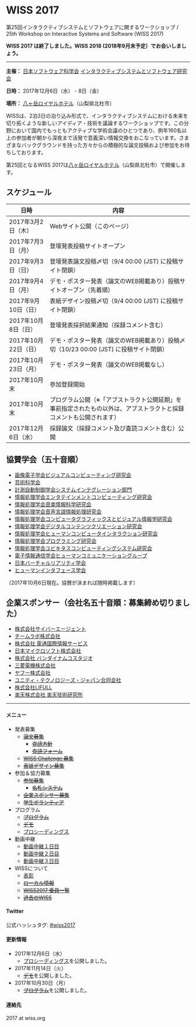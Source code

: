 # WISS 2017

第25回インタラクティブシステムとソフトウェアに関するワークショップ / 25th Workshop on Interactive Systems and Software (WISS 2017)

__WISS 2017 は終了しました。WISS 2018 (2018年9月末予定）でお会いしましょう。__

---

__主催：__ [日本ソフトウェア科学会](http://www.jssst.or.jp/) [インタラクティブシステムとソフトウェア研究会](http://www.wiss.org/)

__日時：__ 2017年12月6日（水） - 8日（金）

__場所：__ [八ヶ岳ロイヤルホテル](http://www.daiwaresort.jp/yatsugadake/)（山梨県北杜市）

WISSは、2泊3日の泊り込み形式で、インタラクティブシステムにおける未来を切り拓くような新しいアイディア・技術を議論するワークショップです。この分野において国内でもっともアクティブな学術会議のひとつであり、例年160名以上の参加者が朝から深夜まで活発で意義深い情報交換をおこなっています。さまざまなバックグラウンドを持った方々からの積極的な論文投稿および参加をお待ちしております。

第25回となるWISS 2017は[八ヶ岳ロイヤルホテル](http://www.daiwaresort.jp/yatsugadake/)（山梨県北杜市）で開催します。

## スケジュール

| 日時 | 内容 |
| --- | --- |
| 2017年3月2日（木） | Webサイト公開（このページ） |
| 2017年7月3日（月） | 登壇発表投稿サイトオープン |
| 2017年9月3日（日） | 登壇発表論文投稿〆切（9/4 00:00 (JST) に投稿サイト閉鎖） |
| 2017年9月4日（月） | デモ・ポスター発表（論文のWEB掲載あり）投稿サイトオープン（先着順） |
| 2017年9月10日（日） | 表紙デザイン投稿〆切（9/4 00:00 (JST) に投稿サイト閉鎖） |
| 2017年10月8日（日） | 登壇発表採択結果通知（採録コメント含む） |
| 2017年10月22日（日） | デモ・ポスター発表（論文のWEB掲載あり）投稿〆切（10/23 00:00 (JST) に投稿サイト閉鎖） |
| 2017年10月23日（月） | デモ・ポスター発表（論文のWEB掲載なし） |
| 2017年10月末 | 参加登録開始 |
| 2017年10月末 | プログラム公開（※「アブストラクト公開延期」を事前指定されたもの以外は、アブストラクトと採録コメントも公開されます） |
| 2017年12月6日（水） | 採録論文（採録コメント及び査読コメント含む）公開 |

## 協賛学会（五十音順）

-   [画像電子学会ビジュアルコンピューティング研究会](http://www2.teu.ac.jp/clab/vc/)
-   [芸術科学会](http://art-science.org/)
-   [計測自動制御学会システムインテグレーション部門](http://www.sice.or.jp/~si-div/)
-   [情報処理学会エンタテインメントコンピューティング研究会](http://www.entcomp.org/sig/)
-   [情報処理学会音楽情報科学研究会](http://www.sigmus.jp/)
-   [情報処理学会音声言語情報処理研究会](http://www.sig-slp.jp/)
-   [情報処理学会コンピュータグラフィックスとビジュアル情報学研究会](http://cgvi.jp/)
-   [情報処理学会デジタルコンテンツクリエーション研究会](http://www.ogawa-lab.org/sigdcc/)
-   [情報処理学会ヒューマンコンピュータインタラクション研究会](http://www.sighci.jp/)
-   [情報処理学会プログラミング研究会](http://www.ipsj.or.jp/sig/pro/)
-   [情報処理学会ユビキタスコンピューティングシステム研究会](http://www.mkg.sfc.keio.ac.jp/UBI/)
-   [電子情報通信学会ヒューマンコミュニケーショングループ](http://www.ieice.org/hcg/jpn/)
-   [日本バーチャルリアリティ学会](http://www.vrsj.org/)
-   [ヒューマンインタフェース学会](http://www.his.gr.jp/)

（2017年10月6日現在。協賛が決まれば随時掲載します）

## 企業スポンサー（会社名五十音順：募集締め切りました）

-   [株式会社サイバーエージェント](https://www.cyberagent.co.jp/)
-   [チームラボ株式会社](http://team-lab.com/)
-   [株式会社 電通国際情報サービス](http://www.isid.co.jp/)
-   [日本マイクロソフト株式会社](https://www.microsoft.com/ja-jp/)
-   [株式会社 バンダイナムコスタジオ](http://www.bandainamcostudios.com/)
-   [三菱電機株式会社](http://www.mitsubishielectric.co.jp/)
-   [ヤフー株式会社](https://about.yahoo.co.jp/)
-   [ユニティ・テクノロジーズ・ジャパン合同会社](https://unity3d.com/jp/)
-   [株式会社LIFULL](http://lifull.com/)
-   [楽天株式会社 楽天技術研究所](http://rit.rakuten.co.jp/)

---

#### メニュー

- 発表募集
  - [~~論文募集~~](https://www.wiss.org/WISS2017/CFP.html)
    - [~~査読方針~~](https://www.wiss.org/WISS2017/review_policy.html)
    - [~~査読フォーム~~](https://www.wiss.org/WISS2017/review_form.html)
  - [~~WISS Challenge 募集~~](https://www.wiss.org/WISS2017/WISS_Challenge.html)
  - [~~表紙デザイン募集~~](https://www.wiss.org/WISS2017/DesignCompetition.html)
- 参加＆協力募集
  - [~~参加募集~~](https://www.wiss.org/WISS2017/Registration.html)
    - [~~名札システム~~](https://www.wiss.org/WISS2017/Namecard.html)
  - [~~企業スポンサー募集~~](https://www.wiss.org/WISS2017/Sponsorship.html)
  - [~~学生ボランティア~~](https://www.wiss.org/WISS2017/StudentVolunteer.html)
- プログラム
  - [~~プログラム~~](https://www.wiss.org/WISS2017/Program.html)
  - [~~デモ~~](https://www.wiss.org/WISS2017/Demo.html)
  - [プロシーディングス](http://www.wiss.org/WISS2017Proceedings/)
- 動画中継
  - [動画中継１日目](https://www.youtube.com/watch?v=qo3IxAdIi4o)
  - [動画中継２日目](https://www.youtube.com/watch?v=tTtZ_Pso_Dg)
  - [動画中継３日目](https://www.youtube.com/watch?v=g5GZVoHkflQ)
- WISSについて
  - [表彰](./award.html)
  - [~~ローカル情報~~](https://www.wiss.org/WISS2017/LocalInfo.html)
  - [~~WISS2017 委員一覧~~](https://www.wiss.org/WISS2017/CommitteeMember.html)
  - [~~過去のWISS~~](https://www.wiss.org/WISS2017/PastWorkshops.html)

#### Twitter

公式ハッシュタグ: [#wiss2017](https://twitter.com/search?q=%23wiss2017)

#### 更新情報

- 2017年12月6日（水）
  - [プロシーディングス](http://www.wiss.org/WISS2017Proceedings/)を公開しました。
- 2017年11月14日（火）
  - [~~デモ~~](https://www.wiss.org/WISS2017/Demo.html)を公開しました。
- 2017年10月30日（月）
  - [~~プログラム~~](https://www.wiss.org/WISS2017/Program.html)を公開しました。

#### 連絡先

2017 at wiss.org
